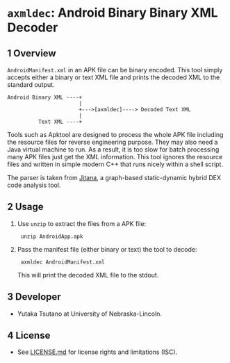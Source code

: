 `axmldec`: Android Binary Binary XML Decoder
============================================

## 1 Overview

`AndroidManifest.xml` in an APK file can be binary encoded. This tool simply
accepts either a binary or text XML file and prints the decoded XML to the
standard output.

    Android Binary XML ----+
                           |
                           +--->[axmldec]----> Decoded Text XML
                           |
              Text XML ----+

Tools such as Apktool are designed to process the whole APK file including the
resource files for reverse engineering purpose. They may also need a Java
virtual machine to run. As a result, it is too slow for batch processing many
APK files just get the XML information. This tool ignores the resource files
and written in simple modern C++ that runs nicely within a shell script.

The parser is taken from [Jitana](https://github.com/ytsutano/jitana), a
graph-based static-dynamic hybrid DEX code analysis tool.

## 2 Usage

1. Use `unzip` to extract the files from a APK file:

        unzip AndroidApp.apk

2. Pass the manifest file (either binary or text) the tool to decode:

        axmldec AndroidManifest.xml

    This will print the decoded XML file to the stdout.

## 3 Developer

- Yutaka Tsutano at University of Nebraska-Lincoln.

## 4 License

- See [LICENSE.md](LICENSE.md) for license rights and limitations (ISC).
